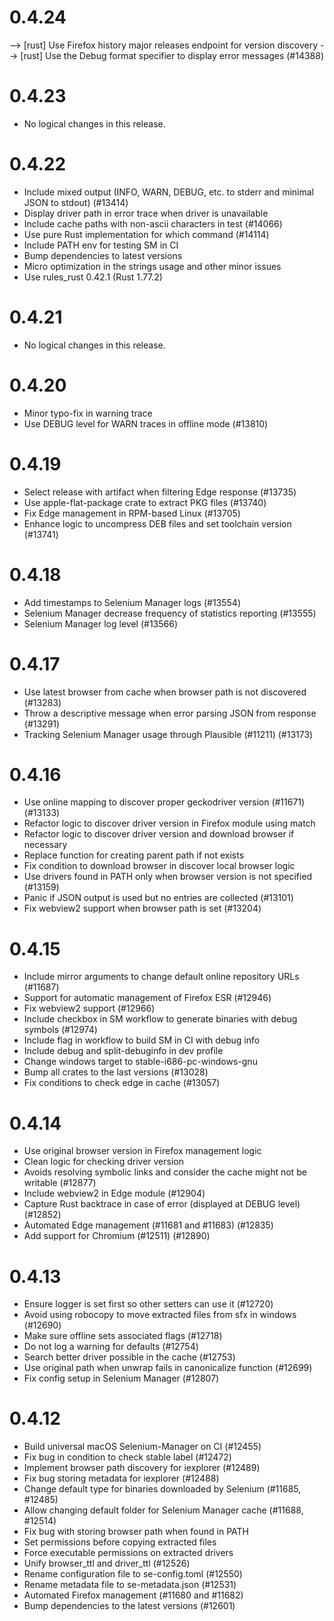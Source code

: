 0.4.24
======
--> [rust] Use Firefox history major releases endpoint for version discovery
--> [rust] Use the Debug format specifier to display error messages (#14388)

0.4.23
======

* No logical changes in this release.

0.4.22
======

* Include mixed output (INFO, WARN, DEBUG, etc. to stderr and minimal JSON to stdout) (#13414)
* Display driver path in error trace when driver is unavailable
* Include cache paths with non-ascii characters in test (#14066)
* Use pure Rust implementation for which command (#14114)
* Include PATH env for testing SM in CI
* Bump dependencies to latest versions
* Micro optimization in the strings usage and other minor issues
* Use rules_rust 0.42.1 (Rust 1.77.2)

0.4.21
======

* No logical changes in this release.

0.4.20
======

* Minor typo-fix in warning trace
* Use DEBUG level for WARN traces in offline mode (#13810)

0.4.19
======

* Select release with artifact when filtering Edge response (#13735)
* Use apple-flat-package crate to extract PKG files (#13740)
* Fix Edge management in RPM-based Linux (#13705)
* Enhance logic to uncompress DEB files and set toolchain version (#13741)

0.4.18
======

* Add timestamps to Selenium Manager logs (#13554)
* Selenium Manager decrease frequency of statistics reporting (#13555)
* Selenium Manager log level (#13566)

0.4.17
======

* Use latest browser from cache when browser path is not discovered (#13283)
* Throw a descriptive message when error parsing JSON from response (#13291)
* Tracking Selenium Manager usage through Plausible (#11211) (#13173)

0.4.16
======

* Use online mapping to discover proper geckodriver version (#11671) (#13133)
* Refactor logic to discover driver version in Firefox module using match
* Refactor logic to discover driver version and download browser if necessary
* Replace function for creating parent path if not exists
* Fix condition to download browser in discover local browser logic
* Use drivers found in PATH only when browser version is not specified (#13159)
* Panic if JSON output is used but no entries are collected (#13101)
* Fix webview2 support when browser path is set (#13204)

0.4.15
======

* Include mirror arguments to change default online repository URLs (#11687)
* Support for automatic management of Firefox ESR (#12946)
* Fix webview2 support (#12966)
* Include checkbox in SM workflow to generate binaries with debug symbols (#12974)
* Include flag in workflow to build SM in CI with debug info
* Include debug and split-debuginfo in dev profile
* Change windows target to stable-i686-pc-windows-gnu
* Bump all crates to the last versions (#13028)
* Fix conditions to check edge in cache (#13057)

0.4.14
======

* Use original browser version in Firefox management logic
* Clean logic for checking driver version
* Avoids resolving symbolic links and consider the cache might not be writable (#12877)
* Include webview2 in Edge module (#12904)
* Capture Rust backtrace in case of error (displayed at DEBUG level) (#12852)
* Automated Edge management (#11681 and #11683) (#12835)
* Add support for Chromium (#12511) (#12890)

0.4.13
======

* Ensure logger is set first so other setters can use it (#12720)
* Avoid using robocopy to move extracted files from sfx in windows (#12690)
* Make sure offline sets associated flags (#12718)
* Do not log a warning for defaults (#12754)
* Search better driver possible in the cache (#12753)
* Use original path when unwrap fails in canonicalize function (#12699)
* Fix config setup in Selenium Manager (#12807)

0.4.12
======

* Build universal macOS Selenium-Manager on CI (#12455)
* Fix bug in condition to check stable label (#12472)
* Implement browser path discovery for iexplorer (#12489)
* Fix bug storing metadata for iexplorer (#12488)
* Change default type for binaries downloaded by Selenium (#11685, #12485)
* Allow changing default folder for Selenium Manager cache (#11688, #12514)
* Fix bug with storing browser path when found in PATH
* Set permissions before copying extracted files
* Force executable permissions on extracted drivers
* Unify browser_ttl and driver_ttl (#12526)
* Rename configuration file to se-config.toml (#12550)
* Rename metadata file to se-metadata.json (#12531)
* Automated Firefox management (#11680 and #11682)
* Bump dependencies to the latest versions (#12601)
